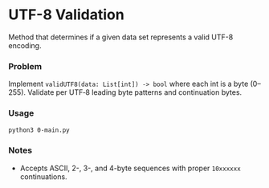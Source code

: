 # UTF-8 Validation

Method that determines if a given data set represents a valid UTF-8 encoding.

### Problem

Implement `validUTF8(data: List[int]) -> bool` where each int is a byte (0–255). Validate per UTF‑8 leading byte patterns and continuation bytes.

### Usage

```bash
python3 0-main.py
```

### Notes

- Accepts ASCII, 2-, 3-, and 4-byte sequences with proper `10xxxxxx` continuations.
